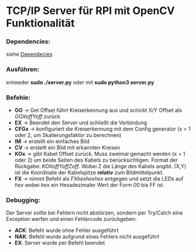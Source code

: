 # TCP/IP Server für RPI mit OpenCV Funktionalität

### Dependencies:
siehe [Dependecies](https://github.com/LostOxygen/OpenCV#Dependecies)

### Ausführen:
entweder **sudo ./server.py** oder mit **sudo python3 server.py**

### Befehle:
+ **GO** -> Get Offset führt Kreiserkennung aus und schickt X/Y Offset als *GOXoffYoff* zurück
+ **EX** -> Beendet den Server und schließt die Verbindung
+ **CFGx** -> konfiguriert die Kreiserkennung mit dem Config generator (x = 1 oder 2, um Skalierungsfaktor zu berechnen)
+ **IM** -> erstellt ein einfaches Bild
+ **CV** -> erstellt ein Bild mit erkannten Kreisen
+ **KOx** -> gibt Kabel Offset zurück. Muss zweimal gemacht werden (x = 1 oder 2) um beide Seiten des Kabels zu berücksichtigen. Format der Rückgabe: *KOXoffYoffZoff*. Wobei Z die Länge des Kabels angibt. (X,Y) ist die Koordinate der Kabelspitze **relativ** zum Bildmittelpunkt.
+ **FX** -> nimmt Befehl als *FXhexhexhex* entgegen und setzt die LEDs auf *hex* wobei *hex* ein Hexadezimaler Wert der Form 00 bis FF ist.

### Debugging:
Der Server sollte bei Fehlern nicht abstürzen, sondern per Try/Catch eine Exception werfen und einen Fehlercode zurückgeben:

+ **ACK**: Befehl wurde ohne Fehler ausgeführt
+ **NAK**: Befehl wurde aufgrund eines Fehlers nicht ausgeführt
+ **EX**: Server wurde per Befehl beendet
